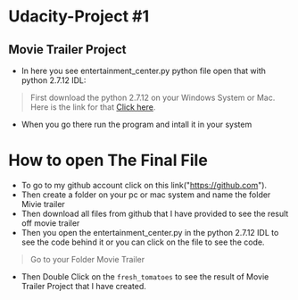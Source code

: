 
# Udacity-Project #1

## Movie Trailer Project
* In here you see entertainment_center.py python file open that with python 2.7.12 IDL:

> First download the python 2.7.12 on your Windows System or Mac. Here is the link for that [Click here](https://www.python.org/downloads/).
- When you go there run the program and intall it in your system
# How to open The Final File
- To go to my github account click on this link("https://github.com").
- Then create a folder on your pc or mac system and name the folder Mivie trailer
- Then download all files from github that I have provided to see the result off movie trailer
- Then you open the entertainment_center.py in the python 2.7.12 IDL to see the code behind it or you can click on the file to see the code.
>Go to your Folder Movie Trailer
- Then Double Click on the `fresh_tomatoes` to see the result of Movie Trailer Project that I have created.
